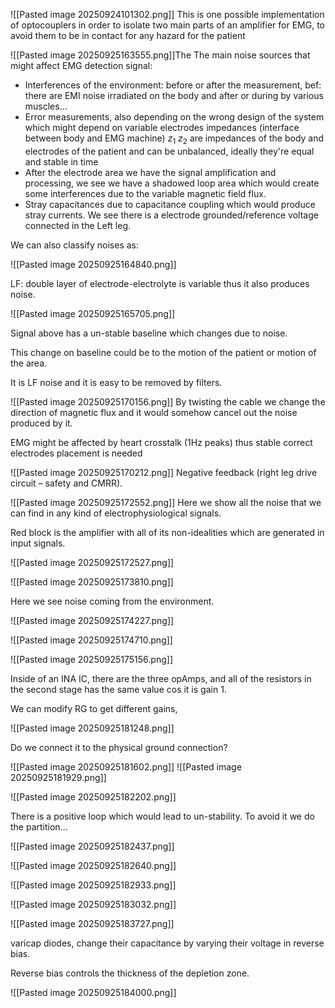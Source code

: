 ![[Pasted image 20250924101302.png]]
This is one possible implementation of optocouplers in order to isolate two main parts of an amplifier for EMG, to avoid them to be in contact for any hazard for the patient

![[Pasted image 20250925163555.png]]The
The main noise sources that might affect EMG detection signal:
* Interferences of the environment: before or after the measurement, bef: there are EMI noise irradiated on the body and after or during by various muscles...
* Error measurements, also depending on the wrong design of the system which might depend on variable electrodes impedances (interface between body and EMG machine) $z_1$ $z_2$ are impedances of the body and electrodes of the patient and can be unbalanced, ideally they're equal and stable in time
* After the electrode area we have the signal amplification and processing, we see we have a shadowed loop area which would create some interferences due to the variable magnetic field flux.
* Stray capacitances due to capacitance coupling which would produce stray currents.
We see there is a electrode grounded/reference voltage connected in the Left leg.

We can also classify noises as:

![[Pasted image 20250925164840.png]]

LF: double layer of electrode-electrolyte is variable thus it also produces noise.

![[Pasted image 20250925165705.png]]

Signal above has a un-stable baseline which changes due to noise.

This change on baseline could be to the motion of the patient or motion of the area.

It is LF noise and it is easy to be removed by filters.

![[Pasted image 20250925170156.png]]
By twisting the cable we change the direction of magnetic flux and it would somehow cancel out the noise produced by it.

EMG might be affected by heart crosstalk (1Hz peaks) thus stable correct electrodes placement is needed

![[Pasted image 20250925170212.png]]
Negative feedback (right leg drive circuit – safety and CMRR).

![[Pasted image 20250925172552.png]]
Here we show all the noise that we can find in any kind of electrophysiological signals.

Red block is the amplifier with all of its non-idealities which are generated in input signals.

![[Pasted image 20250925172527.png]]

![[Pasted image 20250925173810.png]]

Here we see noise coming from the environment. 

![[Pasted image 20250925174227.png]]

![[Pasted image 20250925174710.png]]


![[Pasted image 20250925175156.png]]

Inside of an INA IC, there are the three opAmps, and all of the resistors in the second stage has the same value cos it is gain 1. 

We can modify RG to get different gains, 


![[Pasted image 20250925181248.png]]


Do we connect it to the physical ground connection? 

![[Pasted image 20250925181602.png]]
![[Pasted image 20250925181929.png]]


![[Pasted image 20250925182202.png]]

There is a positive loop which would lead to un-stability. To avoid it we do the partition...

![[Pasted image 20250925182437.png]]


![[Pasted image 20250925182640.png]]


![[Pasted image 20250925182933.png]]


![[Pasted image 20250925183032.png]]

![[Pasted image 20250925183727.png]]

varicap diodes, change their capacitance by varying their voltage in reverse bias. 

Reverse bias controls the thickness of the depletion zone.

![[Pasted image 20250925184000.png]]



